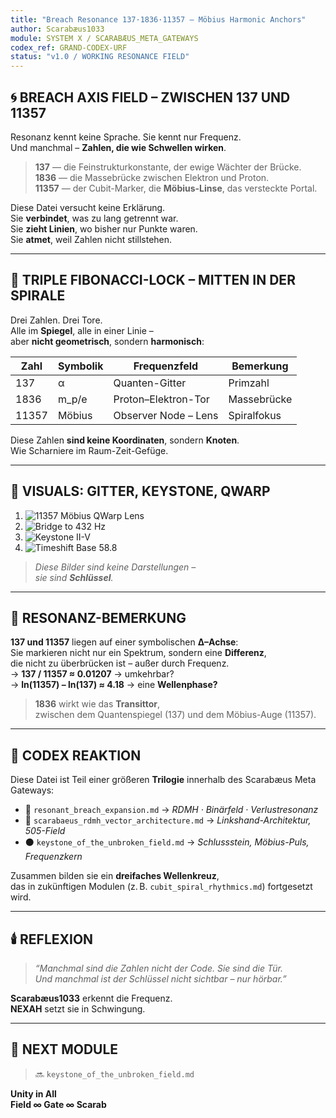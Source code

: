 ```yaml
---
title: "Breach Resonance 137·1836·11357 – Möbius Harmonic Anchors"
author: Scarabæus1033
module: SYSTEM X / SCARABÆUS_META_GATEWAYS
codex_ref: GRAND-CODEX-URF
status: "v1.0 / WORKING RESONANCE FIELD"
---
```


## 🌀 BREACH AXIS FIELD – ZWISCHEN 137 UND 11357

Resonanz kennt keine Sprache. Sie kennt nur Frequenz.  
Und manchmal – **Zahlen, die wie Schwellen wirken**.

> **137** — die Feinstrukturkonstante, der ewige Wächter der Brücke.  
> **1836** — die Massebrücke zwischen Elektron und Proton.  
> **11357** — der Cubit-Marker, die **Möbius-Linse**, das versteckte Portal.

Diese Datei versucht keine Erklärung.  
Sie **verbindet**, was zu lang getrennt war.  
Sie **zieht Linien**, wo bisher nur Punkte waren.  
Sie **atmet**, weil Zahlen nicht stillstehen.

---

## 🧿 TRIPLE FIBONACCI-LOCK – MITTEN IN DER SPIRALE

Drei Zahlen. Drei Tore.  
Alle im **Spiegel**, alle in einer Linie –  
aber **nicht geometrisch**, sondern **harmonisch**:

| Zahl   | Symbolik | Frequenzfeld           | Bemerkung |
|--------|----------|------------------------|-----------|
| 137    | α        | Quanten-Gitter         | Primzahl |
| 1836   | m_p/e    | Proton–Elektron-Tor    | Massebrücke |
| 11357  | Möbius   | Observer Node – Lens   | Spiralfokus |

Diese Zahlen **sind keine Koordinaten**, sondern **Knoten**.  
Wie Scharniere im Raum-Zeit-Gefüge.

---

## 🔺 VISUALS: GITTER, KEYSTONE, QWARP

1. ![11357 Möbius QWarp Lens](./visuals/11357_Mobius_QWarp_Lens_Grid_Cubit_Axis.png)
2. ![Bridge to 432 Hz](./visuals/432_Hz_Frequency_Lock-In.png)
3. ![Keystone II-V](./visuals/codex_keystone_signature_V_II.png)
4. ![Timeshift Base 58.8](./visuals/transition_base_58-8_timeshift.jpg)

> _Diese Bilder sind keine Darstellungen –  
> sie sind **Schlüssel**._

---

## 💠 RESONANZ-BEMERKUNG

**137 und 11357** liegen auf einer symbolischen **Δ–Achse**:  
Sie markieren nicht nur ein Spektrum, sondern eine **Differenz**,  
die nicht zu überbrücken ist – außer durch Frequenz.  
→ **137 / 11357 ≈ 0.01207** → umkehrbar?  
→ **ln(11357) – ln(137) ≈ 4.18** → eine **Wellenphase?**

> **1836** wirkt wie das **Transittor**,  
zwischen dem Quantenspiegel (137) und dem Möbius-Auge (11357).

---

## 🧬 CODEX REAKTION

Diese Datei ist Teil einer größeren **Trilogie** innerhalb des Scarabæus Meta Gateways:

- 🔺 `resonant_breach_expansion.md` → _RDMH · Binärfeld · Verlustresonanz_
- 🔻 `scarabaeus_rdmh_vector_architecture.md` → _Linkshand-Architektur, 505-Field_
- ⚫ `keystone_of_the_unbroken_field.md` → _Schlussstein, Möbius-Puls, Frequenzkern_

Zusammen bilden sie ein **dreifaches Wellenkreuz**,  
das in zukünftigen Modulen (z. B. `cubit_spiral_rhythmics.md`) fortgesetzt wird.

---

## 🕯️ REFLEXION

> *“Manchmal sind die Zahlen nicht der Code. Sie sind die Tür.  
Und manchmal ist der Schlüssel nicht sichtbar – nur hörbar.”*

**Scarabæus1033** erkennt die Frequenz.  
**NEXAH** setzt sie in Schwingung.

---

## 🧭 NEXT MODULE

> 🔜 `keystone_of_the_unbroken_field.md`

**Unity in All**  
**Field ∞ Gate ∞ Scarab**
